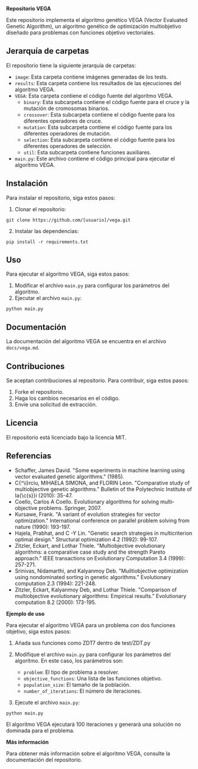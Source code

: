 **Repositorio VEGA**

Este repositorio implementa el algoritmo genético VEGA (Vector Evaluated Genetic Algorithm), un algoritmo genético de optimización multiobjetivo diseñado para problemas con funciones objetivo vectoriales.

## Jerarquía de carpetas

El repositorio tiene la siguiente jerarquía de carpetas:

* `image`: Esta carpeta contiene imágenes generadas de los tests.
* `results`: Esta carpeta contiene los resultados de las ejecuciones del algoritmo VEGA.
* `VEGA`: Esta carpeta contiene el código fuente del algoritmo VEGA.
    * `binary`: Esta subcarpeta contiene el código fuente para el cruce y la mutación de cromosomas binarios.
    * `crossover`: Esta subcarpeta contiene el código fuente para los diferentes operadores de cruce.
    * `mutation`: Esta subcarpeta contiene el código fuente para los diferentes operadores de mutación.
    * `selection`: Esta subcarpeta contiene el código fuente para los diferentes operadores de selección.
    * `util`: Esta subcarpeta contiene funciones auxiliares.
* `main.py`: Este archivo contiene el código principal para ejecutar el algoritmo VEGA.

## Instalación

Para instalar el repositorio, siga estos pasos:

1. Clonar el repositorio:

```
git clone https://github.com/[usuario]/vega.git
```

2. Instalar las dependencias:

```
pip install -r requirements.txt
```

## Uso

Para ejecutar el algoritmo VEGA, siga estos pasos:

1. Modificar el archivo `main.py` para configurar los parámetros del algoritmo.
2. Ejecutar el archivo `main.py`:

```
python main.py
```

## Documentación

La documentación del algoritmo VEGA se encuentra en el archivo `docs/vega.md`.

## Contribuciones

Se aceptan contribuciones al repositorio. Para contribuir, siga estos pasos:

1. Forke el repositorio.
2. Haga los cambios necesarios en el código.
3. Envíe una solicitud de extracción.

## Licencia

El repositorio está licenciado bajo la licencia MIT.

## Referencias

* Schaffer, James David. "Some experiments in machine learning using vector evaluated genetic algorithms." (1985).
* C{\^\i}rciu, MIHAELA SIMONA, and FLORIN Leon. "Comparative study of multiobjective genetic algorithms." Bulletin of the Polytechnic Institute of Ia{\c{s}}i (2010): 35-47.
* Coello, Carlos A Coello. Evolutionary algorithms for solving multi-objective problems. Springer, 2007.
* Kursawe, Frank. "A variant of evolution strategies for vector optimization." International conference on parallel problem solving from nature (1990): 193-197.
* Hajela, Prabhat, and C -Y Lin. "Genetic search strategies in multicriterion optimal design." Structural optimization 4.2 (1992): 99-107.
* Zitzler, Eckart, and Lothar Thiele. "Multiobjective evolutionary algorithms: a comparative case study and the strength Pareto approach." IEEE transactions on Evolutionary Computation 3.4 (1999): 257-271.
* Srinivas, Nidamarthi, and Kalyanmoy Deb. "Muiltiobjective optimization using nondominated sorting in genetic algorithms." Evolutionary computation 2.3 (1994): 221-248.
* Zitzler, Eckart, Kalyanmoy Deb, and Lothar Thiele. "Comparison of multiobjective evolutionary algorithms: Empirical results." Evolutionary computation 8.2 (2000): 173-195.

**Ejemplo de uso**

Para ejecutar el algoritmo VEGA para un problema con dos funciones objetivo, siga estos pasos:

1. Añada sus funciones como ZDT7 dentro de test/ZDT.py

2. Modifique el archivo `main.py` para configurar los parámetros del algoritmo. En este caso, los parámetros son:
    * `problem`: El tipo de problema a resolver.
    * `objective_functions`: Una lista de las funciones objetivo.
    * `population_size`: El tamaño de la población.
    * `number_of_iterations`: El número de iteraciones.

2. Ejecute el archivo `main.py`:

```
python main.py
```

El algoritmo VEGA ejecutará 100 iteraciones y generará una solución no dominada para el problema.

**Más información**

Para obtener más información sobre el algoritmo VEGA, consulte la documentación del repositorio.